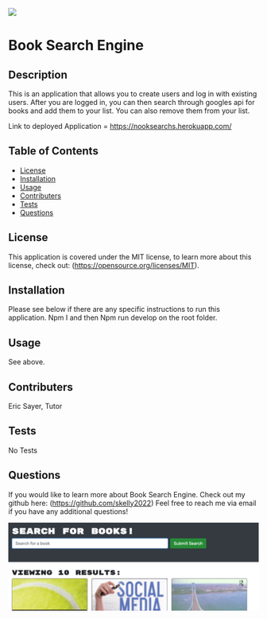![](https://img.shields.io/badge/license-MIT-blue)
  
# Book Search Engine

## Description

This is an application that allows you to create users and log in with existing users. After you are logged in, you can then search through googles api for books and add them to your list. You can also remove them from your list.

Link to deployed Application = https://nooksearchs.herokuapp.com/ 

## Table of Contents

- [License](#license)
- [Installation](#installation)
- [Usage](#usage)
- [Contributers](#contributers)
- [Tests](#tests)
- [Questions](#questions)

## License

This application is covered under the MIT license, to learn more about this license, check out: (https://opensource.org/licenses/MIT).

## Installation

Please see below if there are any specific instructions to run this application. 
Npm I and then Npm run develop on the root folder.

## Usage

See above.

## Contributers

Eric Sayer, Tutor

## Tests

No Tests

## Questions

If you would like to learn more about Book Search Engine. Check out my github here: (https://github.com/skelly2022)
Feel free to reach me via email if you have any additional questions! 


![](./client/public/screen.png)